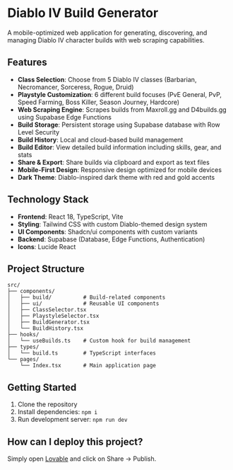 # Diablo IV Build Generator

A mobile-optimized web application for generating, discovering, and managing Diablo IV character builds with web scraping capabilities.

## Features

- **Class Selection**: Choose from 5 Diablo IV classes (Barbarian, Necromancer, Sorceress, Rogue, Druid)
- **Playstyle Customization**: 6 different build focuses (PvE General, PvP, Speed Farming, Boss Killer, Season Journey, Hardcore)
- **Web Scraping Engine**: Scrapes builds from Maxroll.gg and D4builds.gg using Supabase Edge Functions
- **Build Storage**: Persistent storage using Supabase database with Row Level Security
- **Build History**: Local and cloud-based build management
- **Build Editor**: View detailed build information including skills, gear, and stats
- **Share & Export**: Share builds via clipboard and export as text files
- **Mobile-First Design**: Responsive design optimized for mobile devices
- **Dark Theme**: Diablo-inspired dark theme with red and gold accents

## Technology Stack

- **Frontend**: React 18, TypeScript, Vite
- **Styling**: Tailwind CSS with custom Diablo-themed design system
- **UI Components**: Shadcn/ui components with custom variants
- **Backend**: Supabase (Database, Edge Functions, Authentication)
- **Icons**: Lucide React

## Project Structure

```
src/
├── components/
│   ├── build/          # Build-related components
│   ├── ui/             # Reusable UI components
│   ├── ClassSelector.tsx
│   ├── PlaystyleSelector.tsx
│   ├── BuildGenerator.tsx
│   └── BuildHistory.tsx
├── hooks/
│   └── useBuilds.ts    # Custom hook for build management
├── types/
│   └── build.ts        # TypeScript interfaces
└── pages/
    └── Index.tsx       # Main application page
```

## Getting Started

1. Clone the repository
2. Install dependencies: `npm i`
3. Run development server: `npm run dev`

## How can I deploy this project?

Simply open [Lovable](https://lovable.dev/projects/c59d1ae9-6f7e-46ed-86c0-cb6fc5a40a61) and click on Share -> Publish.
